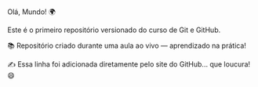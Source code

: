 Olá, Mundo! 🌍

Este é o primeiro repositório versionado do curso de Git e GitHub.

📚 Repositório criado durante uma aula ao vivo — aprendizado na prática!

✍️ Essa linha foi adicionada diretamente pelo site do GitHub... que loucura! 😄